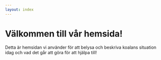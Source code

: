 ```yaml
---
layout: index
---
```


# Välkommen till vår hemsida!

Detta är hemsidan vi använder för att belysa och beskriva koalans situation idag och vad det går att göra för att hjälpa till!
